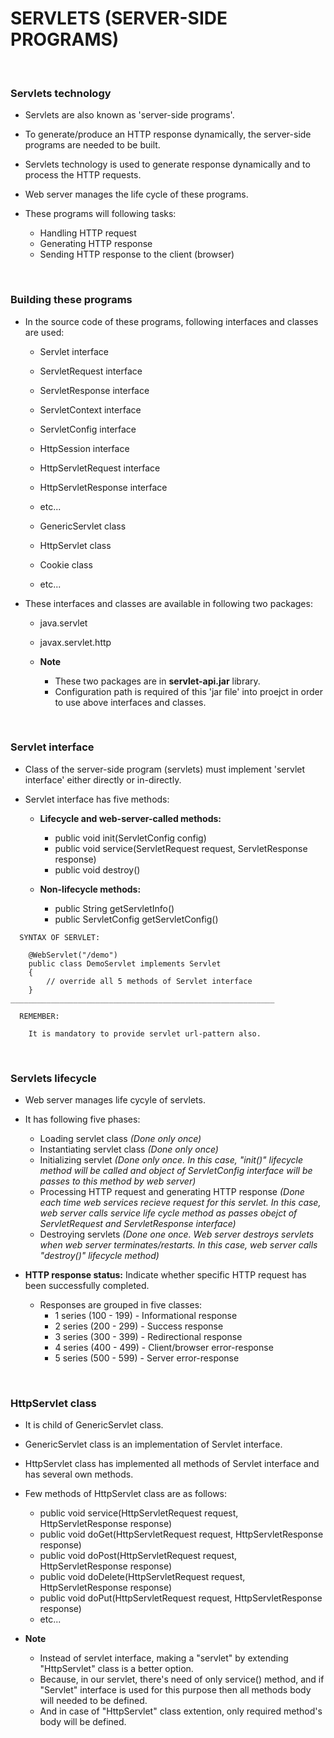 # SERVLETS (SERVER-SIDE PROGRAMS)

<br>

### **Servlets technology**

+ Servlets are also known as 'server-side programs'.
+ To generate/produce an HTTP response dynamically, the server-side programs are needed to be built.
+ Servlets technology is used to generate response dynamically and to process the HTTP requests.
+ Web server manages the life cycle of these programs.

+ These programs will following tasks:
  + Handling HTTP request
  + Generating HTTP response
  + Sending HTTP response to the client (browser)

<br>

### **Building these programs**

+ In the source code of these programs, following interfaces and classes are used:
  + Servlet interface
  + ServletRequest interface
  + ServletResponse interface  
  + ServletContext interface  
  + ServletConfig interface
  + HttpSession interface
  + HttpServletRequest interface
  + HttpServletResponse interface
  + etc...

  + GenericServlet class
  + HttpServlet class
  + Cookie class
  + etc...

+ These interfaces and classes are available in following two packages:
  + java.servlet
  + javax.servlet.http
  
  + **Note**
    + These two packages are in **servlet-api.jar** library.
    + Configuration path is required of this 'jar file' into proejct in order to use above interfaces and classes.

<br>

### **Servlet interface**

+ Class of the server-side program (servlets) must implement 'servlet interface' either directly or in-directly.

+ Servlet interface has five methods:
  + **Lifecycle and web-server-called methods:**
    + public void init(ServletConfig config)
    + public void service(ServletRequest request, ServletResponse response)
    + public void destroy()

  + **Non-lifecycle methods:**
    + public String getServletInfo()
    + public ServletConfig getServletConfig()

```
  SYNTAX OF SERVLET:

    @WebServlet("/demo")
    public class DemoServlet implements Servlet
    {
        // override all 5 methods of Servlet interface
    }
___________________________________________________________

  REMEMBER:

    It is mandatory to provide servlet url-pattern also.
```

<br>

### **Servlets lifecycle**

+ Web server manages life cycyle of servlets.

+ It has following five phases:
  + Loading servlet class *(Done only once)*
  + Instantiating servlet class *(Done only once)*
  + Initializing servlet *(Done only once. In this case, "init()" lifecycle method will be called and object of ServletConfig interface will be passes to this method by web server)*
  + Processing HTTP request and generating HTTP response *(Done each time web services recieve request for this servlet. In this case, web server calls service life cycle method as passes obejct of ServletRequest and ServletResponse interface)*
  + Destroying servlets *(Done one once. Web server destroys servlets when web server terminates/restarts. In this case, web server calls "destroy()" lifecycle method)*

+ **HTTP response status:** Indicate whether specific HTTP request has been successfully completed.

  + Responses are grouped in five classes:
    + 1 series (100 - 199) - Informational response
    + 2 series (200 - 299) - Success response
    + 3 series (300 - 399) - Redirectional response
    + 4 series (400 - 499) - Client/browser error-response
    + 5 series (500 - 599) - Server error-response

<br>

### **HttpServlet class**

+ It is child of GenericServlet class.
+ GenericServlet class is an implementation of Servlet interface.
+ HttpServlet class has implemented all methods of Servlet interface and has several own methods.

+ Few methods of HttpServlet class are as follows:
  + public void service(HttpServletRequest request, HttpServletResponse response)
  + public void doGet(HttpServletRequest request, HttpServletResponse response)
  + public void doPost(HttpServletRequest request, HttpServletResponse response)
  + public void doDelete(HttpServletRequest request, HttpServletResponse response)
  + public void doPut(HttpServletRequest request, HttpServletResponse response)
  + etc...

+ **Note**
  + Instead of servlet interface, making a "servlet" by extending "HttpServlet" class is a better option.
  + Because, in our servlet, there's need of only service() method, and if "Servlet" interface is used for this purpose then all methods body will needed to be defined.
  + And in case of "HttpServlet" class extention, only required method's body will be defined.

